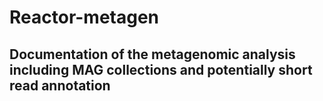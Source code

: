 # Reactor-metagen
## Documentation of the metagenomic analysis including MAG collections and potentially short read annotation
